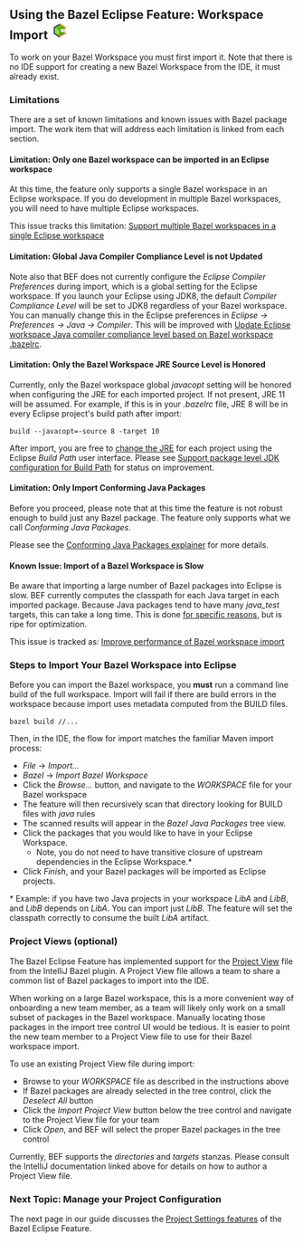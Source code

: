 ## Using the Bazel Eclipse Feature: Workspace Import ![BEF Logo](../logos/bef_logo_small.png)

To work on your Bazel Workspace you must first import it.
Note that there is no IDE support for creating a new Bazel Workspace from the IDE, it must already exist.

### Limitations

There are a set of known limitations and known issues with Bazel package import.
The work item that will address each limitation is linked from each section.

#### Limitation: Only one Bazel workspace can be imported in an Eclipse workspace

At this time, the feature only supports a single Bazel workspace in an Eclipse workspace.
If you do development in multiple Bazel workspaces, you will need to have multiple Eclipse workspaces.

This issue tracks this limitation: [Support multiple Bazel workspaces in a single Eclipse workspace](https://github.com/salesforce/bazel-eclipse/issues/25)

#### Limitation: Global Java Compiler Compliance Level is not Updated

Note also that BEF does not currently configure the *Eclipse Compiler Preferences* during import, which is a global setting for the Eclipse workspace.
If you launch your Eclipse using JDK8, the default *Compiler Compliance Level* will be set to JDK8 regardless of your Bazel workspace.
You can manually change this in the Eclipse preferences in *Eclipse -> Preferences -> Java -> Compiler*.
This will be improved with [Update Eclipse workspace Java compiler compliance level based on Bazel workspace .bazelrc](https://github.com/salesforce/bazel-eclipse/issues/184).

#### Limitation: Only the Bazel Workspace JRE Source Level is Honored

Currently, only the Bazel workspace global *javacopt* setting will be honored when configuring the JRE for each imported project.
If not present, JRE 11 will be assumed.
For example, if this is in your *.bazelrc* file, JRE 8 will be in every Eclipse project's build path after import:

```
build --javacopt=-source 8 -target 10
```

After import, you are free to [change the JRE](using_the_feature_classpath.md) for each project using the Eclipse *Build Path* user interface.
Please see [Support package level JDK configuration for Build Path](https://github.com/salesforce/bazel-eclipse/issues/89) for status on improvement.

#### Limitation: Only Import Conforming Java Packages

Before you proceed, please note that at this time the feature is not robust enough to build just any Bazel package.
The feature only supports what we call *Conforming Java Packages*.

Please see the [Conforming Java Packages explainer](conforming_java_packages.md) for more details.

#### Known Issue: Import of a Bazel Workspace is Slow

Be aware that importing a large number of Bazel packages into Eclipse is slow.
BEF currently computes the classpath for each Java target in each imported package.
Because Java packages tend to have many *java_test* targets, this can take a long time.
This is done [for specific reasons](https://github.com/salesforce/bazel-eclipse/issues/29), but is ripe for optimization.

This issue is tracked as: [Improve performance of Bazel workspace import](https://github.com/salesforce/bazel-eclipse/issues/4)


### Steps to Import Your Bazel Workspace into Eclipse

Before you can import the Bazel workspace, you **must** run a command line build of the full workspace.
Import will fail if there are build errors in the workspace because import uses metadata computed
  from the BUILD files.

```
bazel build //...
```  

Then, in the IDE, the flow for import matches the familiar Maven import process:

- *File* -> *Import...*
- *Bazel* -> *Import Bazel Workspace*
- Click the *Browse...* button, and navigate to the *WORKSPACE* file for your Bazel workspace
- The feature will then recursively scan that directory looking for BUILD files with *java* rules
- The scanned results will appear in the *Bazel Java Packages* tree view.
- Click the packages that you would like to have in your Eclipse Workspace.
  - Note, you do not need to have transitive closure of upstream dependencies in the Eclipse Workspace.\*
- Click *Finish*, and your Bazel packages will be imported as Eclipse projects.

\* Example: if you have two Java projects in your workspace *LibA* and *LibB*, and *LibB* depends on *LibA*. You can import just *LibB*. The feature will set the classpath correctly to consume the built *LibA* artifact.

### Project Views (optional)

The Bazel Eclipse Feature has implemented support for the [Project View](https://ij.bazel.build/docs/project-views.html) file from the IntelliJ Bazel plugin.
A Project View file allows a team to share a common list of Bazel packages to import into the IDE.

When working on a large Bazel workspace, this is a more convenient way of onboarding a new team member, as a team will likely only work on a small subset of packages in the Bazel workspace.
Manually locating those packages in the import tree control UI would be tedious.
It is easier to point the new team member to a Project View file to use for their Bazel workspace import.

To use an existing Project View file during import:
- Browse to your *WORKSPACE* file as described in the instructions above
- If Bazel packages are already selected in the tree control, click the *Deselect All* button
- Click the *Import Project View* button below the tree control and navigate to the Project View file for your team
- Click *Open*, and BEF will select the proper Bazel packages in the tree control

Currently, BEF supports the *directories* and *targets* stanzas.
Please consult the IntelliJ documentation linked above for details on how to author a Project View file.

### Next Topic: Manage your Project Configuration

The next page in our guide discusses the [Project Settings features](using_the_feature_settings.md) of the Bazel Eclipse Feature.
